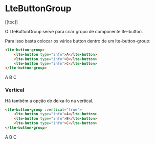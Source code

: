 # LteButtonGroup

[[toc]]

O LteButtonGroup serve para criar grupo de componente lte-button.

Para isso basta colocar os vários button dentro de um lte-button-group:

```html
<lte-button-group>
    <lte-button type="info">A</lte-button>
    <lte-button type="info">B</lte-button>
    <lte-button type="info">C</lte-button>
</lte-button-group>
```

<lte-button-group>
<lte-button type="info">A</lte-button>
<lte-button type="info">B</lte-button>
<lte-button type="info">C</lte-button>
</lte-button-group>


### Vertical

Há também a opção de deixa-lo na vertical.


```html
<lte-button-group :vertical="true">
    <lte-button type="info">A</lte-button>
    <lte-button type="info">B</lte-button>
    <lte-button type="info">C</lte-button>
</lte-button-group>
```


<lte-button-group :vertical="true">
<lte-button type="info">A</lte-button>
<lte-button type="info">B</lte-button>
<lte-button type="info">C</lte-button>
</lte-button-group>


